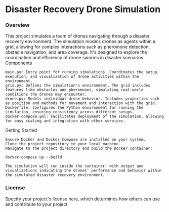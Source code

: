# Disaster Recovery Drone Simulation
### Overview

This project simulates a team of drones navigating through a disaster recovery environment. The simulation models drones as agents within a grid, allowing for complex interactions such as pheromone detection, obstacle navigation, and area coverage. It's designed to explore the coordination and efficiency of drone swarms in disaster scenarios.
Components

    main.py: Entry point for running simulations. Coordinates the setup, execution, and visualization of drone activities within the environment.
    grid.py: Defines the simulation's environment. The grid includes features like obstacles and pheromones, simulating real-world conditions the drones may encounter.
    drone.py: Models individual drone behavior. Includes properties such as position and methods for movement and interaction with the grid.
    Dockerfile: Configures the Python environment for running the simulation, ensuring consistency across different setups.
    docker-compose.yml: Facilitates deployment of the simulation, allowing for easy scaling and integration with other services.

Getting Started

    Ensure Docker and Docker Compose are installed on your system.
    Clone the project repository to your local machine.
    Navigate to the project directory and build the Docker container:

    docker-compose up --build

    The simulation will run inside the container, with output and visualizations indicating the drones' performance and behavior within the simulated disaster recovery environment.

### License

Specify your project's license here, which determines how others can use and contribute to your project.
